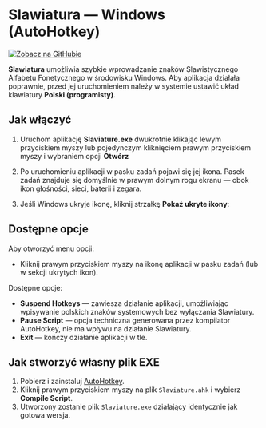 
# Slawiatura — Windows (AutoHotkey)

[![Zobacz na GitHubie](https://img.shields.io/badge/Zobacz%20na%20GitHubie-f2f2f2?style=for-the-badge&logo=github&logoColor=303030&color=f2f2f2)](https://github.com/IS-UMK/Slaviature/blob/master/windows/pl/)

**Slawiatura** umożliwia szybkie wprowadzanie znaków Slawistycznego Alfabetu
Fonetycznego w środowisku Windows.  Aby aplikacja działała poprawnie, przed jej
uruchomieniem należy w systemie ustawić układ klawiatury **Polski (programisty)**.

## Jak włączyć

1. Uruchom aplikację **Slaviature.exe** dwukrotnie klikając lewym przyciskiem
   myszy lub pojedynczym kliknięciem prawym przyciskiem myszy i wybraniem opcji
   **Otwórz**

2. Po uruchomieniu aplikacji w pasku zadań pojawi się jej ikona. Pasek zadań
   znajduje się domyślnie w prawym dolnym rogu ekranu — obok ikon głośności,
   sieci, baterii i zegara.

3. Jeśli Windows ukryje ikonę, kliknij strzałkę **Pokaż ukryte ikony**:

##  Dostępne opcje

Aby otworzyć menu opcji:

- Kliknij prawym przyciskiem myszy na ikonę aplikacji w pasku zadań (lub w sekcji ukrytych ikon).

Dostępne opcje:

- **Suspend Hotkeys** — zawiesza działanie aplikacji, umożliwiając wpisywanie polskich znaków systemowych bez wyłączania Slawiatury.
- **Pause Script** — opcja techniczna generowana przez kompilator AutoHotkey, nie ma wpływu na działanie Slawiatury.
- **Exit** — kończy działanie aplikacji w tle.

## Jak stworzyć własny plik EXE

1. Pobierz i zainstaluj [AutoHotkey](https://www.autohotkey.com/).
2. Kliknij prawym przyciskiem myszy na plik `Slaviature.ahk` i wybierz **Compile Script**.
3. Utworzony zostanie plik `Slaviature.exe` działający identycznie jak gotowa wersja.
